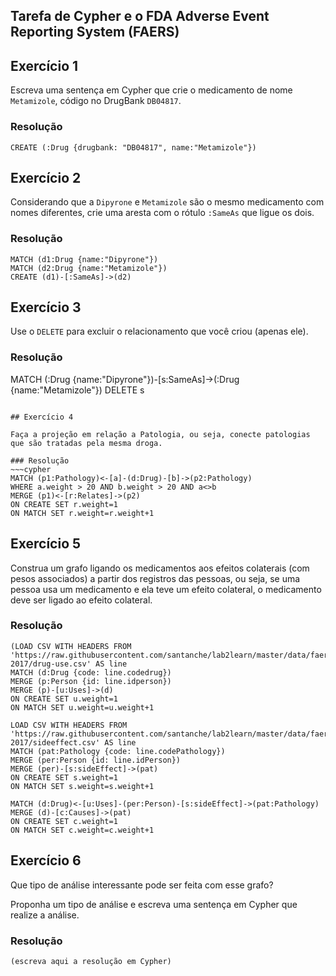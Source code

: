 ## Tarefa de Cypher e o FDA Adverse Event Reporting System (FAERS)

## Exercício 1

Escreva uma sentença em Cypher que crie o medicamento de nome `Metamizole`, código no DrugBank `DB04817`.

### Resolução
~~~cypher
CREATE (:Drug {drugbank: "DB04817", name:"Metamizole"})
~~~

## Exercício 2

Considerando que a `Dipyrone` e `Metamizole` são o mesmo medicamento com nomes diferentes, crie uma aresta com o rótulo `:SameAs` que ligue os dois.

### Resolução
~~~cypher
MATCH (d1:Drug {name:"Dipyrone"})
MATCH (d2:Drug {name:"Metamizole"})
CREATE (d1)-[:SameAs]->(d2)
~~~

## Exercício 3

Use o `DELETE` para excluir o relacionamento que você criou (apenas ele).

### Resolução
MATCH (:Drug {name:"Dipyrone"})-[s:SameAs]->(:Drug {name:"Metamizole"})
DELETE s
~~~

## Exercício 4

Faça a projeção em relação a Patologia, ou seja, conecte patologias que são tratadas pela mesma droga.

### Resolução
~~~cypher
MATCH (p1:Pathology)<-[a]-(d:Drug)-[b]->(p2:Pathology)
WHERE a.weight > 20 AND b.weight > 20 AND a<>b
MERGE (p1)<-[r:Relates]->(p2)
ON CREATE SET r.weight=1
ON MATCH SET r.weight=r.weight+1
~~~

## Exercício 5

Construa um grafo ligando os medicamentos aos efeitos colaterais (com pesos associados) a partir dos registros das pessoas, ou seja, se uma pessoa usa um medicamento e ela teve um efeito colateral, o medicamento deve ser ligado ao efeito colateral.

### Resolução
~~~cypher
(LOAD CSV WITH HEADERS FROM 'https://raw.githubusercontent.com/santanche/lab2learn/master/data/faers-2017/drug-use.csv' AS line
MATCH (d:Drug {code: line.codedrug})
MERGE (p:Person {id: line.idperson})
MERGE (p)-[u:Uses]->(d)
ON CREATE SET u.weight=1
ON MATCH SET u.weight=u.weight+1

LOAD CSV WITH HEADERS FROM 'https://raw.githubusercontent.com/santanche/lab2learn/master/data/faers-2017/sideeffect.csv' AS line
MATCH (pat:Pathology {code: line.codePathology})
MERGE (per:Person {id: line.idPerson})
MERGE (per)-[s:sideEffect]->(pat)
ON CREATE SET s.weight=1
ON MATCH SET s.weight=s.weight+1

MATCH (d:Drug)<-[u:Uses]-(per:Person)-[s:sideEffect]->(pat:Pathology)
MERGE (d)-[c:Causes]->(pat)
ON CREATE SET c.weight=1
ON MATCH SET c.weight=c.weight+1
~~~

## Exercício 6

Que tipo de análise interessante pode ser feita com esse grafo?

Proponha um tipo de análise e escreva uma sentença em Cypher que realize a análise.

### Resolução
~~~cypher
(escreva aqui a resolução em Cypher)
~~~
